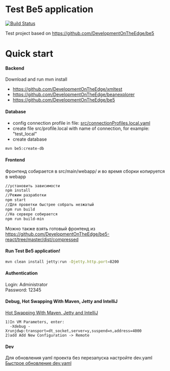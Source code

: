 # Test Be5 application
[![Build Status](https://travis-ci.org/DevelopmentOnTheEdge/testBe5app.svg?branch=master)](https://travis-ci.org/DevelopmentOnTheEdge/testBe5app)

Test project based on https://github.com/DevelopmentOnTheEdge/be5

# Quick start

#### Backend
Download and run mvn install
- https://github.com/DevelopmentOnTheEdge/xmltest
- https://github.com/DevelopmentOnTheEdge/beanexplorer
- https://github.com/DevelopmentOnTheEdge/be5

#### Database
- config connection profile in file: [src/connectionProfiles.local.yaml](https://github.com/QProgS/testBe5app/blob/master/src/connectionProfiles.local.yaml) 
- create file src/profile.local with name of connection, for example: "test_local"
- create database
```sh
mvn be5:create-db
```

#### Frontend
Фронтенд собирается в src/main/webapp/
и во время сборки копируется в webapp    
```sh
//установить зависимости
npm install
//Режим разработки
npm start
//Для проветки быстрее собрать незжатый 
npm run build
//На сервере собирается
npm run build-min
```
Можно также взять готовый фронтенд из https://github.com/DevelopmentOnTheEdge/be5-react/tree/master/dist/compressed
#### Run Test Be5 application!
```sh
mvn clean install jetty:run -Djetty.http.port=8200
```

#### Authentication
Login: Administrator  
Password: 12345

#### Debug, Hot Swapping With Maven, Jetty and IntelliJ
[Hot Swapping With Maven, Jetty and IntelliJ](https://gist.github.com/naaman/1053217)
```text
1)In VM Parameters, enter:
  -Xdebug -Xrunjdwp:transport=dt_socket,server=y,suspend=n,address=4000
2)add Add New Configuration -> Remote 
```

#### Dev
Для обновления yaml проекта без перезапуска настройте dev.yaml    
[Быстрое обновление dev.yaml](https://github.com/DevelopmentOnTheEdge/be5/wiki/%D0%91%D1%8B%D1%81%D1%82%D1%80%D0%BE%D0%B5-%D0%BE%D0%B1%D0%BD%D0%BE%D0%B2%D0%BB%D0%B5%D0%BD%D0%B8%D0%B5-dev.yaml)
